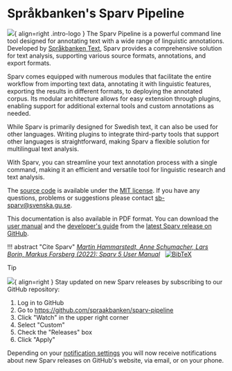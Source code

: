 # Språkbanken's Sparv Pipeline

![](../images/sparv_detailed.png){ align=right .intro-logo }
The Sparv Pipeline is a powerful command line tool designed for annotating text with a wide range of linguistic
annotations. Developed by [Språkbanken Text](https://spraakbanken.gu.se/), Sparv provides a comprehensive solution for
text analysis, supporting various source formats, annotations, and export formats.

Sparv comes equipped with numerous modules that facilitate the entire workflow from importing text data, annotating it
with linguistic features, exporting the results in different formats, to deploying the annotated corpus. Its modular
architecture allows for easy extension through plugins, enabling support for additional external tools and custom
annotations as needed.

While Sparv is primarily designed for Swedish text, it can also be used for other languages. Writing plugins to
integrate third-party tools that support other languages is straightforward, making Sparv a flexible solution for
multilingual text analysis.

With Sparv, you can streamline your text annotation process with a single command, making it an efficient and versatile
tool for linguistic research and text analysis.

The [source code](https://github.com/spraakbanken/sparv-pipeline) is available under the [MIT
license](https://opensource.org/licenses/MIT). If you have any questions, problems or suggestions please contact
<sb-sparv@svenska.gu.se>.

This documentation is also available in PDF format. You can download the [user
manual](https://github.com/spraakbanken/sparv-pipeline/releases/latest/download/user-manual.pdf) and the [developer's
guide](https://github.com/spraakbanken/sparv-pipeline/releases/latest/download/developers-guide.pdf) from the [latest
Sparv release on GitHub](https://github.com/spraakbanken/sparv-pipeline/releases/latest).

!!! abstract "Cite Sparv"
    *[Martin Hammarstedt, Anne Schumacher, Lars Borin, Markus Forsberg (2022): Sparv 5 User
    Manual](https://gup.ub.gu.se/publication/318405?lang=en)* &nbsp;
    [![BibTeX](../images/bibtex.png)](https://spraakbanken.gu.se/en/research/publications/bibtex/318405)

> [!TIP]
> ![](../images/watch-releases.png){ align=right } Stay updated on new Sparv releases by subscribing to our
> GitHub repository:
>
> 1. Log in to GitHub
> 2. Go to https://github.com/spraakbanken/sparv-pipeline
> 3. Click "Watch" in the upper right corner
> 4. Select "Custom"
> 5. Check the "Releases" box
> 6. Click "Apply"
>
> Depending on your [notification settings](https://github.com/settings/notifications) you will now receive
> notifications about new Sparv releases on GitHub's website, via email, or on your phone.
